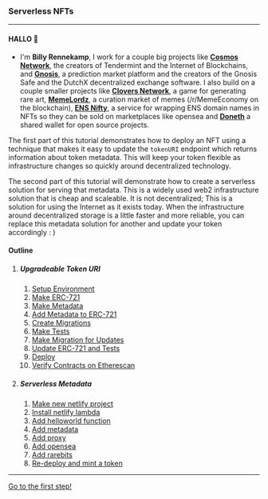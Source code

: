 ### Serverless NFTs

------

#### HALLO 👋

- I'm **Billy Rennekamp**, I work for a couple big projects like [**Cosmos Network**](https://cosmos.network), the creators of Tendermint and the Internet of Blockchains, and [**Gnosis**](https://gnosis.pm), a prediction market platform and the creators of the Gnosis Safe and the DutchX decentralized exchange software. I also build on a couple smaller projects like [**Clovers Network**](https://clovers.network), a game for generating rare art, [**MemeLordz**](https://memelordz.com), a curation market of memes (/r/MemeEconomy on the blockchain), [**ENS Nifty**](https://ensnifty.com), a service for wrapping ENS domain names in NFTs so they can be sold on marketplaces like opensea and [**Doneth**](https://doneth.org) a shared wallet for open source projects.


The first part of this tutorial demonstrates how to deploy an NFT using a technique that makes it easy to update the `tokenURI` endpoint which returns information about token metadata. This will keep your token flexible as infrastructure changes so quickly around decentralized technology.

The second part of this tutorial will demonstrate how to create a serverless solution for serving that metadata. This is a widely used web2 infrastructure solution that is cheap and scaleable. It is not decentralized; This is a solution for using the Internet as it exists today. When the infrastructure around decentralized storage is a little faster and more reliable, you can replace this metadata solution for another and update your token accordingly : )

#### Outline

1. ##### Upgradeable Token URI

   1. [Setup Environment](tutorial/1-01.md)
   2. [Make ERC-721](tutorial/1-02.md)
   3. [Make Metadata](tutorial/1-03.md)
   4. [Add Metadata to ERC-721](tutorial/1-04.md)
   5. [Create Migrations](tutorial/1-05.md)
   6. [Make Tests](tutorial/1-06.md)
   7. [Make Migration for Updates](tutorial/1-07.md)
   8. [Update ERC-721 and Tests](tutorial/1-08.md)
   9. [Deploy](tutorial/1-09.md)
   10. [Verify Contracts on Etherescan](tutorial/1-10.md)

2. ##### Serverless Metadata

   1. [Make new netlify project](tutorial/2-01.md)
   2. [Install netlify lambda](tutorial/2-02.md)
   3. [Add helloworld function](tutorial/2-03.md)
   4. [Add metadata](tutorial/2-04.md)
   5. [Add proxy](tutorial/2-05.md)
   6. [Add opensea](tutorial/2-06.md)
   7. [Add rarebits](tutorial/2-07.md)
   8. [Re-deploy and mint a token](tutorial/2-08.md)

-----

[Go to the first step!](tutorial/1-01.md)
